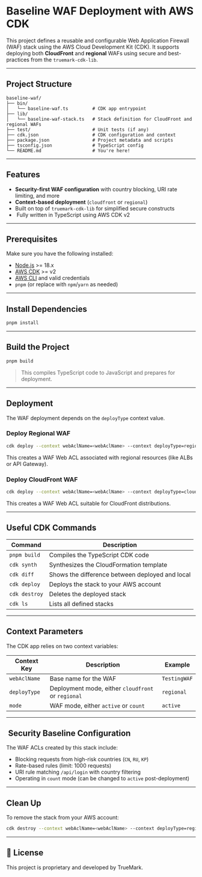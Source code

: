 # Baseline WAF Deployment with AWS CDK

This project defines a reusable and configurable Web Application Firewall (WAF) stack using the AWS Cloud Development Kit (CDK). It supports deploying both **CloudFront** and **regional** WAFs using secure and best-practices from the `truemark-cdk-lib`.

---

##  Project Structure

```
baseline-waf/
├── bin/
│   └── baseline-waf.ts         # CDK app entrypoint
├── lib/
│   └── baseline-waf-stack.ts   # Stack definition for CloudFront and regional WAFs
├── test/                       # Unit tests (if any)
├── cdk.json                    # CDK configuration and context
├── package.json                # Project metadata and scripts
├── tsconfig.json               # TypeScript config
└── README.md                   # You're here!
```

---

## Features

-  **Security-first WAF configuration** with country blocking, URI rate limiting, and more
-  **Context-based deployment** (`cloudfront` or `regional`)
-  Built on top of `truemark-cdk-lib` for simplified secure constructs
- ️ Fully written in TypeScript using AWS CDK v2

---

## Prerequisites

Make sure you have the following installed:

- [Node.js](https://nodejs.org/) >= 18.x
- [AWS CDK](https://docs.aws.amazon.com/cdk/v2/guide/getting_started.html) >= v2
- [AWS CLI](https://aws.amazon.com/cli/) and valid credentials
- `pnpm` (or replace with `npm`/`yarn` as needed)

---

## Install Dependencies

```bash
pnpm install
```

---

## Build the Project

```bash
pnpm build
```

> This compiles TypeScript code to JavaScript and prepares for deployment.

---

##  Deployment

The WAF deployment depends on the `deployType` context value.

###  Deploy Regional WAF

```bash
cdk deploy --context webAclName=<webAclName> --context deployType=regional --context mode=active
```

This creates a WAF Web ACL associated with regional resources (like ALBs or API Gateway).

###  Deploy CloudFront WAF

```bash
cdk deploy --context webAclName=<webAclName> --context deployType=cloudfront --context mode=active
```

This creates a WAF Web ACL suitable for CloudFront distributions.

---

##  Useful CDK Commands

| Command         | Description                                       |
|-----------------|---------------------------------------------------|
| `pnpm build`    | Compiles the TypeScript CDK code                  |
| `cdk synth`     | Synthesizes the CloudFormation template           |
| `cdk diff`      | Shows the difference between deployed and local   |
| `cdk deploy`    | Deploys the stack to your AWS account             |
| `cdk destroy`   | Deletes the deployed stack                        |
| `cdk ls`        | Lists all defined stacks                          |

---

##  Context Parameters

The CDK app relies on two context variables:

| Context Key   | Description                                | Example     |
|---------------|--------------------------------------------|-------------|
| `webAclName`  | Base name for the WAF                      | `TestingWAF` |
| `deployType`  | Deployment mode, either `cloudfront` or `regional` | `regional` |
| `mode`        | WAF mode, either `active` or `count`      | `active`    |

---

## ️ Security Baseline Configuration

The WAF ACLs created by this stack include:

- Blocking requests from high-risk countries (`CN`, `RU`, `KP`)
- Rate-based rules (limit: 1000 requests)
- URI rule matching `/api/login` with country filtering
- Operating in `count` mode (can be changed to `active` post-deployment)

---

##  Clean Up

To remove the stack from your AWS account:

```bash
cdk destroy --context webAclName=<webAclName> --context deployType=regional --context mode=active
```

---

## 📝 License

This project is proprietary and developed by TrueMark.
